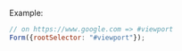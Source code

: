 Example:   
```javascript
// on https://www.google.com => #viewport
Form({rootSelector: "#viewport"});
```
